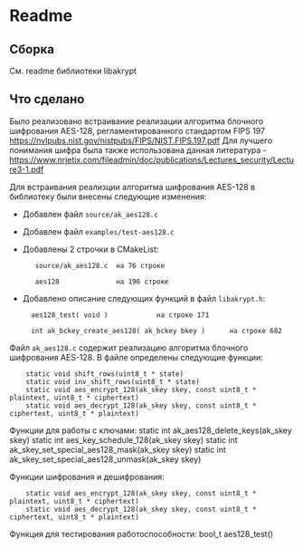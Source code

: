 # Readme #
## Сборка ##
См. readme библиотеки libakrypt
## Что сделано ##
Было реализовано встраивание реализации алгоритма блочного шифрования AES-128, регламентированного стандартом FIPS 197 https://nvlpubs.nist.gov/nistpubs/FIPS/NIST.FIPS.197.pdf
Для лучшего понимания шифра была также использована данная литература - https://www.nrjetix.com/fileadmin/doc/publications/Lectures_security/Lecture3-1.pdf

Для встраивания реализции алгоритма шифрования AES-128 в библиотеку были внесены следующие изменения:
* Добавлен файл `source/ak_aes128.c`
* Добавлен файл `examples/test-aes128.c`
* Добавлены 2 строчки в CMakeList:

         source/ak_aes128.c  на 76 строке
            
         aes128              на 196 строке
            
* Добавлено описание следующих функций в файл `libakrypt.h`:

        aes128_test( void )            на строке 171
        
        int ak_bckey_create_aes128( ak_bckey bkey )      на строке 682
        

Файл `ak_aes128.c` содержит реализацию алгоритма блочного шифрования AES-128. В файле определены следующие функции:
              
        static void shift_rows(uint8_t * state)
        static void inv_shift_rows(uint8_t * state)     
        static void aes_encrypt_128(ak_skey skey, const uint8_t * plaintext, uint8_t * ciphertext)
        static void aes_decrypt_128(ak_skey skey, const uint8_t * ciphertext, uint8_t * plaintext)
        
Функции для работы с ключами:
        static int ak_aes128_delete_keys(ak_skey skey)
        static int aes_key_schedule_128(ak_skey skey) 
        static int ak_skey_set_special_aes128_mask(ak_skey skey)
        static int ak_skey_set_special_aes128_unmask(ak_skey skey)
    
Функции шифрования и дешифрования:

        static void aes_encrypt_128(ak_skey skey, const uint8_t * plaintext, uint8_t * ciphertext)
        static void aes_decrypt_128(ak_skey skey, const uint8_t * ciphertext, uint8_t * plaintext)

Функция для тестирования работоспособности:
        bool_t aes128_test()
        
